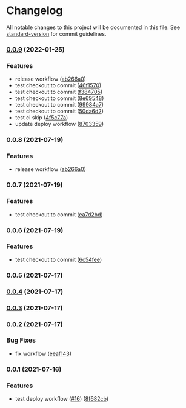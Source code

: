 # Changelog

All notable changes to this project will be documented in this file. See [standard-version](https://github.com/conventional-changelog/standard-version) for commit guidelines.

### [0.0.9](https://github.com/lamhq/github-actions-demo/compare/v0.0.7...v0.0.9) (2022-01-25)


### Features

* release workflow ([ab266a0](https://github.com/lamhq/github-actions-demo/commit/ab266a0b72829a43bf8b4934387d21b9469d6dc4))
* test checkout to commit ([46f1570](https://github.com/lamhq/github-actions-demo/commit/46f15708a0083484d5640edd986696693720fe7b))
* test checkout to commit ([f384705](https://github.com/lamhq/github-actions-demo/commit/f3847050fa24ec52ebc563693b2d5f53a3838903))
* test checkout to commit ([8e69548](https://github.com/lamhq/github-actions-demo/commit/8e6954823b95bd24a14a7204003f4adf5da18b55))
* test checkout to commit ([99984a7](https://github.com/lamhq/github-actions-demo/commit/99984a71ad6988552eb3f96ad171508cd59c5484))
* test checkout to commit ([50da6d2](https://github.com/lamhq/github-actions-demo/commit/50da6d21503d0ff3c6307e2b28fc62c3c899f30f))
* test ci skip ([4f5c77a](https://github.com/lamhq/github-actions-demo/commit/4f5c77acb3fd7eb258998dd1afc65ee1cf5a4d1e))
* update deploy workflow ([8703359](https://github.com/lamhq/github-actions-demo/commit/87033591fe539df98d571bdbc47cd742902ff966))

### 0.0.8 (2021-07-19)


### Features

* release workflow ([ab266a0](https://github.com/lamhq/github-actions-demo/commit/ab266a0b72829a43bf8b4934387d21b9469d6dc4))

### 0.0.7 (2021-07-19)


### Features

* test checkout to commit ([ea7d2bd](https://github.com/lamhq/github-actions-demo/commit/ea7d2bd39451eb1aac3cb392661d9ef63b9de7ad))

### 0.0.6 (2021-07-19)


### Features

* test checkout to commit ([6c54fee](https://github.com/lamhq/github-actions-demo/commit/6c54fee528589a9aaa956766fc11f6aaf7269d65))

### 0.0.5 (2021-07-17)

### [0.0.4](https://github.com/lamhq/github-actions-demo/compare/v0.0.3...v0.0.4) (2021-07-17)

### [0.0.3](https://github.com/lamhq/github-actions-demo/compare/v0.0.2...v0.0.3) (2021-07-17)

### 0.0.2 (2021-07-17)


### Bug Fixes

* fix workflow ([eeaf143](https://github.com/lamhq/github-actions-demo/commit/eeaf143b1b50e4d3febc524ee36ee306b56e00eb))

### 0.0.1 (2021-07-16)


### Features

* test deploy workflow ([#16](https://github.com/lamhq/github-actions-demo/issues/16)) ([8f682cb](https://github.com/lamhq/github-actions-demo/commit/8f682cb567d59d33b7ee249730061e0a16e7ece3))
